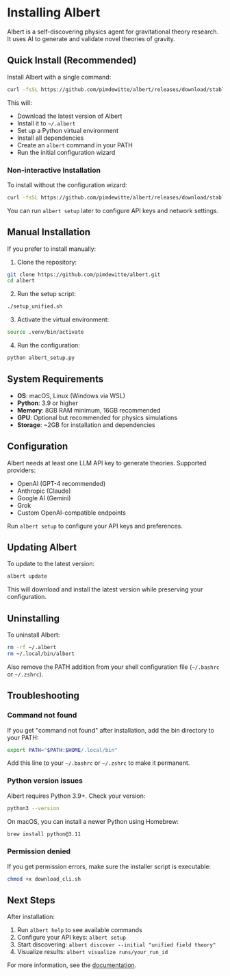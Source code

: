 # Installing Albert

Albert is a self-discovering physics agent for gravitational theory research. It uses AI to generate and validate novel theories of gravity.

## Quick Install (Recommended)

Install Albert with a single command:

```bash
curl -fsSL https://github.com/pimdewitte/albert/releases/download/stable/download_cli.sh | bash
```

This will:
- Download the latest version of Albert
- Install it to `~/.albert`
- Set up a Python virtual environment
- Install all dependencies
- Create an `albert` command in your PATH
- Run the initial configuration wizard

### Non-interactive Installation

To install without the configuration wizard:

```bash
curl -fsSL https://github.com/pimdewitte/albert/releases/download/stable/download_cli.sh | CONFIGURE=false bash
```

You can run `albert setup` later to configure API keys and network settings.

## Manual Installation

If you prefer to install manually:

1. Clone the repository:
```bash
git clone https://github.com/pimdewitte/albert.git
cd albert
```

2. Run the setup script:
```bash
./setup_unified.sh
```

3. Activate the virtual environment:
```bash
source .venv/bin/activate
```

4. Run the configuration:
```bash
python albert_setup.py
```

## System Requirements

- **OS**: macOS, Linux (Windows via WSL)
- **Python**: 3.9 or higher
- **Memory**: 8GB RAM minimum, 16GB recommended
- **GPU**: Optional but recommended for physics simulations
- **Storage**: ~2GB for installation and dependencies

## Configuration

Albert needs at least one LLM API key to generate theories. Supported providers:
- OpenAI (GPT-4 recommended)
- Anthropic (Claude)
- Google AI (Gemini)
- Grok
- Custom OpenAI-compatible endpoints

Run `albert setup` to configure your API keys and preferences.

## Updating Albert

To update to the latest version:

```bash
albert update
```

This will download and install the latest version while preserving your configuration.

## Uninstalling

To uninstall Albert:

```bash
rm -rf ~/.albert
rm ~/.local/bin/albert
```

Also remove the PATH addition from your shell configuration file (`~/.bashrc` or `~/.zshrc`).

## Troubleshooting

### Command not found

If you get "command not found" after installation, add the bin directory to your PATH:

```bash
export PATH="$PATH:$HOME/.local/bin"
```

Add this line to your `~/.bashrc` or `~/.zshrc` to make it permanent.

### Python version issues

Albert requires Python 3.9+. Check your version:

```bash
python3 --version
```

On macOS, you can install a newer Python using Homebrew:

```bash
brew install python@3.11
```

### Permission denied

If you get permission errors, make sure the installer script is executable:

```bash
chmod +x download_cli.sh
```

## Next Steps

After installation:

1. Run `albert help` to see available commands
2. Configure your API keys: `albert setup`
3. Start discovering: `albert discover --initial "unified field theory"`
4. Visualize results: `albert visualize runs/your_run_id`

For more information, see the [documentation](https://github.com/pimdewitte/albert/wiki). 